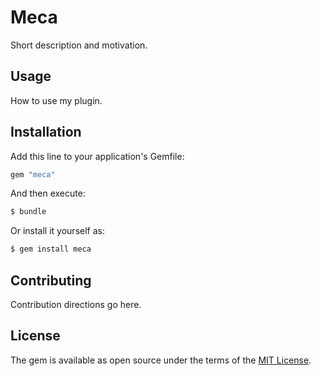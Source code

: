 # Meca
Short description and motivation.

## Usage
How to use my plugin.

## Installation
Add this line to your application's Gemfile:

```ruby
gem "meca"
```

And then execute:
```bash
$ bundle
```

Or install it yourself as:
```bash
$ gem install meca
```

## Contributing
Contribution directions go here.

## License
The gem is available as open source under the terms of the [MIT License](https://opensource.org/licenses/MIT).
